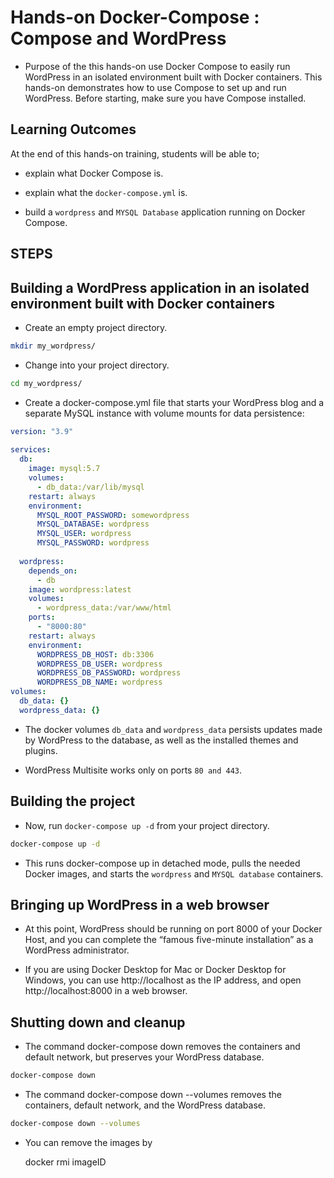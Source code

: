 # Hands-on Docker-Compose : Compose and WordPress

- Purpose of the this hands-on  use Docker Compose to easily run WordPress in an isolated environment built with Docker containers. This hands-on demonstrates how to use Compose to set up and run WordPress. Before starting, make sure you have Compose installed.

## Learning Outcomes

At the end of this hands-on training, students will be able to;

- explain what Docker Compose is.

- explain what the `docker-compose.yml` is.

- build a `wordpress` and `MYSQL Database`  application running on Docker Compose.

## STEPS

## Building a WordPress application in an isolated environment built with Docker containers

- Create an empty project directory.
  
```bash
mkdir my_wordpress/
```

- Change into your project directory.

```bash
cd my_wordpress/
```
- Create a docker-compose.yml file that starts your WordPress blog and a separate MySQL instance with volume mounts for data persistence:

```yaml
version: "3.9"
    
services:
  db:
    image: mysql:5.7
    volumes:
      - db_data:/var/lib/mysql
    restart: always
    environment:
      MYSQL_ROOT_PASSWORD: somewordpress
      MYSQL_DATABASE: wordpress
      MYSQL_USER: wordpress
      MYSQL_PASSWORD: wordpress
    
  wordpress:
    depends_on:
      - db
    image: wordpress:latest
    volumes:
      - wordpress_data:/var/www/html
    ports:
      - "8000:80"
    restart: always
    environment:
      WORDPRESS_DB_HOST: db:3306
      WORDPRESS_DB_USER: wordpress
      WORDPRESS_DB_PASSWORD: wordpress
      WORDPRESS_DB_NAME: wordpress
volumes:
  db_data: {}
  wordpress_data: {}
```

- The docker volumes ```db_data``` and ```wordpress_data``` persists updates made by WordPress to the database, as well as the installed themes and plugins.

- WordPress Multisite works only on ports ```80 and 443```.

## Building the project


- Now, run `docker-compose up -d` from your project directory.

```bash
docker-compose up -d
```

- This runs docker-compose up in detached mode, pulls the needed Docker images, and starts the `wordpress` and `MYSQL database` containers.


## Bringing up WordPress in a web browser

- At this point, WordPress should be running on port 8000 of your Docker Host, and you can complete the “famous five-minute installation” as a WordPress administrator.

- If you are using Docker Desktop for Mac or Docker Desktop for Windows, you can use http://localhost as the IP address, and open http://localhost:8000 in a web browser.


## Shutting down and cleanup

- The command docker-compose down removes the containers and default network, but preserves your WordPress database.

```bash
docker-compose down
```
- The command docker-compose down --volumes removes the containers, default network, and the WordPress database.

```bash
docker-compose down --volumes
```

- You can remove the images by

  docker rmi imageID